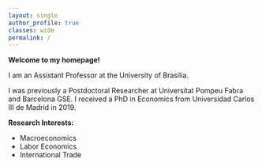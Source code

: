 ```yaml
---
layout: single
author_profile: true
classes: wide
permalink: /
---
```


**Welcome to my homepage!**

I am an Assistant Professor at the University of Brasilia. 


I was previously a Postdoctoral Researcher at Universitat Pompeu Fabra and Barcelona GSE. 
I received a PhD in Economics from Universidad Carlos III de Madrid in 2019.


**Research Interests:**

 * Macroeconomics
 * Labor Economics
 * International Trade





